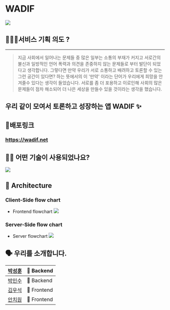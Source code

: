 # WADIF
![](https://i.ibb.co/rdkLTFb/2021-09-03-1-53-26.png)

## 🙋🏻‍♂️서비스 기획 의도 ?

---

> 지금 사회에서 일어나는 문제들 중 많은 일부는 
소통의 부재가 커지고 서로간의 불신과 
일방적인 언어 폭력과 의견을 존중하지 않는 
문제들로 부터 발단이 되었다고 생각합니다.
그렇다면 만약 우리가 서로 소통하고 배려하고 
토론할 수 있는 그런 공간이 있다면? 하는 뜻에서의 
이 '만약' 이라는 단어가 우리에게 희망을 안겨줄수 있다는 생각이 들었습니다. 
서로를 좀 더 포용하고 
이로인해 사회의 많은 문제들이 점차 해소되어 
더 나은 세상을 만들수 있을 것이라는 생각을 했습니다.

## 우리 같이 모여서 토론하고 성장하는 앱 WADIF ✨

## 📎배포링크
### <https://wadif.net>

## 👨‍⚕️ 어떤 기술이 사용되었나요?

![](https://i.ibb.co/WzWWx7q/2021-08-24-11-21-40.png)

## 🔨 Architecture

### Client-Side flow chart

- Frontend flowchart
![](https://cdn.discordapp.com/attachments/879193189527994424/880008875296825404/WADIF_2.jpg)

### Server-Side flow chart

- Server flowchart
![](https://cdn.discordapp.com/attachments/879193189527994424/880002635292377148/unknown.png)


## 🗣 우리를 소개합니다.
|[박성훈](https://github.com/tjdgns5272)|🏁 Backend|
|------|---|
|[박민수](https://github.com/pinion7)|🏁 Backend|
|[김우석](https://github.com/VVSOGI)|🚩 Frontend|
|[안치원](https://github.com/Freetargeter)|🚩 Frontend|
